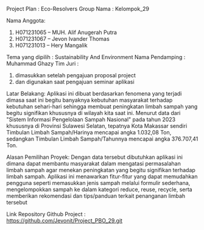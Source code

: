 Project Plan : Eco-Resolvers
Group Nama : Kelompok_29

Nama Anggota:
1. H071231065 – MUH. Alif Anugerah Putra
2. H071231067 – Jevon Ivander Thomas
3. H071231013 – Hery Mangalik

Tema yang dipilih : Sustainability And Environment
Nama Pendamping : Muhammad Ghazy
Tim Juri :
1. dimasukkan setelah pengajuan proposal project
2. dan digunakan saat pengajuan seminar aplikasi

Latar Belakang:
  Aplikasi ini dibuat berdasarkan fenomena yang terjadi dimasa saat ini 
begitu banyaknya kebutuhan masyarakat terhadap kebutuhan sehari-hari 
sehingga membuat peningkatan limbah sampah yang begitu signifikan 
khususnya di wilayah kita saat ini. Menurut data dari "Sistem Informasi 
Pengelolaan Sampah Nasional" pada tahun 2023 khususnya di Provinsi 
Sulawesi Selatan, tepatnya Kota Makassar sendiri Timbulan Limbah 
Sampah/Harinya mencapai angka 1.032,08 Ton, sedangkan Timbulan 
Limbah Sampah/Tahunnya mencapai angka 376.707,41 Ton.

Alasan Pemilihan Proyek:
  Dengan data tersebut dibutuhkan aplikasi ini dimana dapat 
membantu masyarakat dalam mengatasi permasalahan limbah sampah 
agar menekan peningkatan yang begitu signifikan terhadap limbah 
sampah. Aplikasi ini menawarkan fitur-fitur yang dapat memudahkan 
pengguna seperti memasukkan jenis sampah melalui formulir sederhana, 
mengelompokkan sampah ke dalam kategori reduce, reuse, recycle, serta 
memberikan rekomendasi dan tips/panduan terkait penanganan 
limbah tersebut

Link Repository Github Project : https://github.com/Jevonit/Project_PBO_29.git

